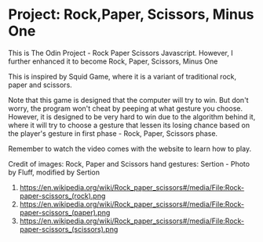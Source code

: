 # Project: Rock,Paper, Scissors, Minus One

This is The Odin Project - Rock Paper Scissors Javascript.
However, I further enhanced it to become Rock, Paper, Scissors, Minus One

This is inspired by Squid Game, where it is a variant of traditional rock, paper and scissors.

Note that this game is designed that the computer will try to win.
But don't worry, the program won't cheat by peeping at what gesture you choose. However, it is designed to be very hard to win due to the algorithm behind it, where it will try to choose a gesture that lessen its losing chance based on the player's gesture in first phase - Rock, Paper, Scissors phase.

Remember to watch the video comes with the website to learn how to play.

Credit of images:
Rock, Paper and Scissors hand gestures: Sertion - Photo by Fluff, modified by Sertion
1. https://en.wikipedia.org/wiki/Rock_paper_scissors#/media/File:Rock-paper-scissors_(rock).png
2. https://en.wikipedia.org/wiki/Rock_paper_scissors#/media/File:Rock-paper-scissors_(paper).png
3. https://en.wikipedia.org/wiki/Rock_paper_scissors#/media/File:Rock-paper-scissors_(scissors).png